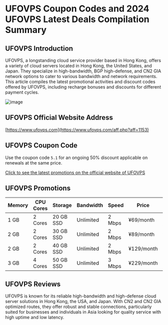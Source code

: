 # UFOVPS Coupon Codes and 2024 UFOVPS Latest Deals Compilation Summary

## UFOVPS Introduction
UFOVPS, a longstanding cloud service provider based in Hong Kong, offers a variety of cloud servers located in Hong Kong, the United States, and Japan. They specialize in high-bandwidth, BGP high-defense, and CN2 GIA network options to cater to various bandwidth and network requirements. This article compiles the latest promotional activities and discount codes offered by UFOVPS, including recharge bonuses and discounts for different payment cycles.

![image](https://github.com/delatorremac056/UFOVPS/assets/167834066/998144cd-bf8b-4c25-9a16-42a131e2e92a)

## UFOVPS Official Website Address
[https://www.ufovps.com](https://www.ufovps.com/aff.php?aff=1153)

## UFOVPS Coupon Code
Use the coupon code `5.1` for an ongoing 50% discount applicable on renewals at the same price.

[Click to see the latest promotions on the official website of UFOVPS](https://www.ufovps.com/aff.php?aff=1153)

## UFOVPS Promotions

| Memory | CPU Cores | Storage | Bandwidth   | Speed   | Price  | Link                                        |
|--------|-----------|---------|-------------|---------|--------|---------------------------------------------|
| 1 GB   | 2 Cores   | 20 GB SSD | Unlimited | 2 Mbps  | ¥69/month | [Buy Now](https://www.ufovps.com/aff.php?aff=1153&pid=85) |
| 2 GB   | 2 Cores   | 30 GB SSD | Unlimited | 2 Mbps  | ¥89/month | [Buy Now](https://www.ufovps.com/aff.php?aff=1153&pid=86) |
| 2 GB   | 2 Cores   | 40 GB SSD | Unlimited | 2 Mbps  | ¥129/month | [Buy Now](https://www.ufovps.com/aff.php?aff=1153&pid=87) |
| 3 GB   | 4 Cores   | 50 GB SSD | Unlimited | 3 Mbps  | ¥229/month | [Buy Now](https://www.ufovps.com/aff.php?aff=1153&pid=88) |

## UFOVPS Reviews
UFOVPS is known for its reliable high-bandwidth and high-defense cloud server solutions in Hong Kong, the USA, and Japan. With CN2 and CN2 GIA optimized routes, they offer robust and stable connections, particularly suited for businesses and individuals in Asia looking for quality service with high uptime and low latency.

